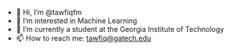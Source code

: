 - 👋 Hi, I’m @tawfiqfm
- 👀 I’m interested in Machine Learning
- 🌱 I’m currently a student at the Georgia Institute of Technology
- 📫 How to reach me: tawfiq@gatech.edu
